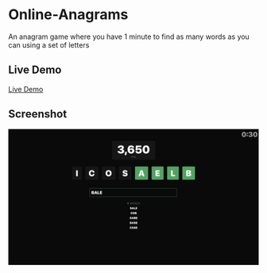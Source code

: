 # Online-Anagrams
An anagram game where you have 1 minute to find as many words as you can using a set of letters

## Live Demo
[Live Demo](https://denniskuhn.com/owen/anagrams/)

## Screenshot
![Screenshot](./assets/screenshot.png?raw=true "Screenshot")
